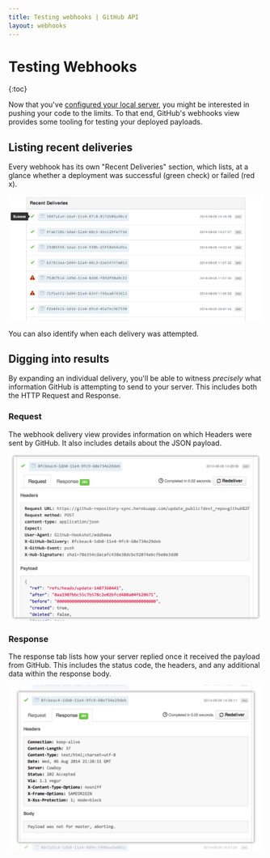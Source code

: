 ```yaml
---
title: Testing webhooks | GitHub API
layout: webhooks
---
```


# Testing Webhooks

{:toc}

Now that you've [configured your local server](/webhooks/configuring/), you might
be interested in pushing your code to the limits. To that end, GitHub's webhooks
view provides some tooling for testing your deployed payloads.


## Listing recent deliveries

Every webhook has its own "Recent Deliveries" section, which lists, at a glance
whether a deployment was successful (green check) or failed (red x).

![Recent Deliveries view](/assets/images/webhooks_recent_deliveries.png)

You can also identify when each delivery was attempted.

## Digging into results

By expanding an individual delivery, you'll be able to witness *precisely*
what information GitHub is attempting to send to your server. This includes
both the HTTP Request and Response.

### Request

The webhook delivery view provides information on which Headers were sent by GitHub.
It also includes details about the JSON payload.

![Viewing a payload request](/assets/images/payload_request_tab.png)

### Response

The response tab lists how your server replied once it received the payload from
GitHub. This includes the status code, the headers, and any additional data
within the response body.

![Viewing a payload response](/assets/images/payload_response_tab.png)
